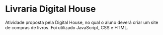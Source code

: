 # Livraria Digital House



Atividade proposta pela Digital House, no qual o aluno deverá criar um site de compras de livros. Foi utilizado JavaScript, CSS e HTML.
